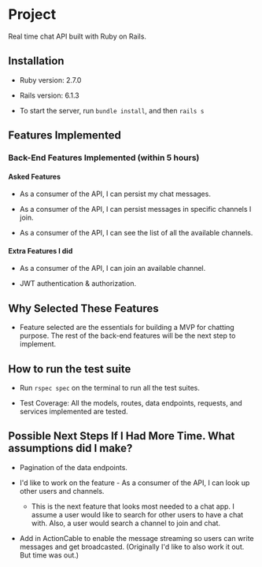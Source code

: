 # Project

Real time chat API built with Ruby on Rails.

## Installation

* Ruby version: 2.7.0

* Rails version: 6.1.3

* To start the server, run ```bundle install```, and then ```rails s```

## Features Implemented

### Back-End Features Implemented (within 5 hours)

#### Asked Features

* As a consumer of the API, I can persist my chat messages.

* As a consumer of the API, I can persist messages in specific channels I join.

* As a consumer of the API, I can see the list of all the available channels.

#### Extra Features I did

* As a consumer of the API, I can join an available channel.

* JWT authentication & authorization.

## Why Selected These Features

* Feature selected are the essentials for building a MVP for chatting purpose. The rest of the back-end features will be the next step to implement.

## How to run the test suite

* Run ```rspec spec``` on the terminal to run all the test suites.

* Test Coverage: All the models, routes, data endpoints, requests, and services implemented are tested.

## Possible Next Steps If I Had More Time. What assumptions did I make?

* Pagination of the data endpoints.

* I'd like to work on the feature - As a consumer of the API, I can look up other users and channels.

  * This is the next feature that looks most needed to a chat app. I assume a user would like to search for other users to have a chat with. Also, a user would search a channel to join and chat.

* Add in ActionCable to enable the message streaming so users can write messages and get broadcasted. (Originally I'd like to also work it out. But time was out.)